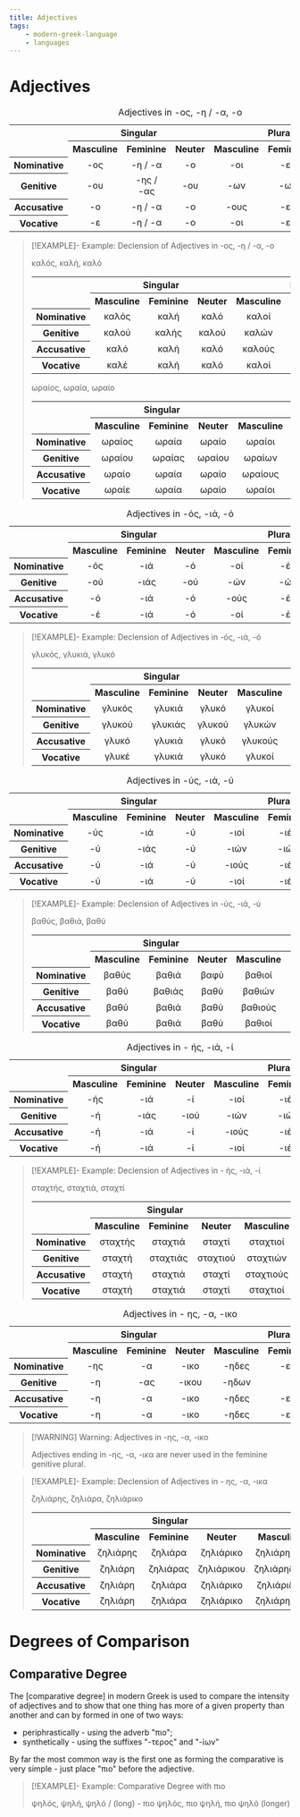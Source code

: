 ```yaml
---
title: Adjectives
tags:
    - modern-greek-language
    - languages
---
```



# Adjectives

<table>
  <caption>Adjectives in -ος, -η / -α, -ο</caption>
  <tr>
    <th rowspan="2"></th>
    <th colspan="3" style="text-align: center">Singular</th>
    <th colspan="3" style="text-align: center">Plural</th>
  </tr>
  <tr>
    <th style="text-align: center">Masculine</th>
    <th style="text-align: center">Feminine</th>
    <th style="text-align: center">Neuter</th>
    <th style="text-align: center">Masculine</th>
    <th style="text-align: center">Feminine</th>
    <th style="text-align: center">Neuter</th>
  </tr>
  <tr>
    <th style="text-align: center">Nominative</th>
    <td style="text-align: center">-ος</td>
    <td style="text-align: center">-η / -α</td>
    <td style="text-align: center">-ο</td>
    <td style="text-align: center">-οι</td>
    <td style="text-align: center">-ες</td>
    <td style="text-align: center">-α</td>
  </tr>
  <tr>
    <th style="text-align: center">Genitive</th>
    <td style="text-align: center">-ου</td>
    <td style="text-align: center">-ης / -ας</td>
    <td style="text-align: center">-ου</td>
    <td style="text-align: center">-ων</td>
    <td style="text-align: center">-ων</td>
    <td style="text-align: center">-ων</td>
  </tr>
  <tr>
    <th style="text-align: center">Accusative</th>
    <td style="text-align: center">-ο</td>
    <td style="text-align: center">-η / -α</td>
    <td style="text-align: center">-ο</td>
    <td style="text-align: center">-ους</td>
    <td style="text-align: center">-ες</td>
    <td style="text-align: center">-α</td>
  </tr>
  <tr>
    <th style="text-align: center">Vocative</th>
    <td style="text-align: center">-ε</td>
    <td style="text-align: center">-η / -α</td>
    <td style="text-align: center">-ο</td>
    <td style="text-align: center">-οι</td>
    <td style="text-align: center">-ες</td>
    <td style="text-align: center">-α</td>
  </tr>
</table>

>[!EXAMPLE]- Example: Declension of Adjectives in -ος, -η / -α, -ο
>
>καλός, καλή, καλό
>
><table>
><tr>
><th rowspan="2"></th>
><th colspan="3" style="text-align: center">Singular</th>
><th colspan="3" style="text-align: center">Plural</th>
></tr>
><tr>
><th style="text-align: center">Masculine</th>
><th style="text-align: center">Feminine</th>
><th style="text-align: center">Neuter</th>
><th style="text-align: center">Masculine</th>
><th style="text-align: center">Feminine</th>
><th style="text-align: center">Neuter</th>
></tr>
><tr>
><th style="text-align: center">Nominative</th>
><td style="text-align: center">καλός</td>
><td style="text-align: center">καλή</td>
><td style="text-align: center">καλό</td>
><td style="text-align: center">καλοί</td>
><td style="text-align: center">καλές</td>
><td style="text-align: center">καλά</td>
></tr>
><tr>
><th style="text-align: center">Genitive</th>
><td style="text-align: center">καλού</td>
><td style="text-align: center">καλής</td>
><td style="text-align: center">καλού</td>
><td style="text-align: center">καλών</td>
><td style="text-align: center">καλών</td>
><td style="text-align: center">καλών</td>
></tr>
><tr>
><th style="text-align: center">Accusative</th>
><td style="text-align: center">καλό</td>
><td style="text-align: center">καλή</td>
><td style="text-align: center">καλό</td>
><td style="text-align: center">καλούς</td>
><td style="text-align: center">καλές</td>
><td style="text-align: center">καλά</td>
></tr>
><tr>
><th style="text-align: center">Vocative</th>
><td style="text-align: center">καλέ</td>
><td style="text-align: center">καλή</td>
><td style="text-align: center">καλό</td>
><td style="text-align: center">καλοί</td>
><td style="text-align: center">καλές</td>
><td style="text-align: center">καλά</td>
> </tr>
></table>
>
>ωραίος, ωραία, ωραίο
>
><table>
><tr>
><th rowspan="2"></th>
><th colspan="3" style="text-align: center">Singular</th>
><th colspan="3" style="text-align: center">Plural</th>
></tr>
><tr>
><th style="text-align: center">Masculine</th>
><th style="text-align: center">Feminine</th>
><th style="text-align: center">Neuter</th>
><th style="text-align: center">Masculine</th>
><th style="text-align: center">Feminine</th>
><th style="text-align: center">Neuter</th>
></tr>
><tr>
><th style="text-align: center">Nominative</th>
><td style="text-align: center">ωραίος</td>
><td style="text-align: center">ωραία</td>
><td style="text-align: center">ωραίο</td>
><td style="text-align: center">ωραίοι</td>
><td style="text-align: center">ωραίες</td>
><td style="text-align: center">ωραία</td>
></tr>
><tr>
><th style="text-align: center">Genitive</th>
><td style="text-align: center">ωραίου</td>
><td style="text-align: center">ωραίας</td>
><td style="text-align: center">ωραίου</td>
><td style="text-align: center">ωραίων</td>
><td style="text-align: center">ωραίων</td>
><td style="text-align: center">ωραίων</td>
></tr>
><tr>
><th style="text-align: center">Accusative</th>
><td style="text-align: center">ωραίο</td>
><td style="text-align: center">ωραία</td>
><td style="text-align: center">ωραίο</td>
><td style="text-align: center">ωραίους</td>
><td style="text-align: center">οραίες</td>
><td style="text-align: center">ωραία</td>
></tr>
><tr>
><th style="text-align: center">Vocative</th>
><td style="text-align: center">ωραίε</td>
><td style="text-align: center">ωραία</td>
><td style="text-align: center">ωραίο</td>
><td style="text-align: center">ωραίοι</td>
><td style="text-align: center">ωραίες</td>
><td style="text-align: center">ωραία</td>
> </tr>
></table>
>
>

<table>
  <caption>Adjectives in -ός, -ιά, -ό</caption>
  <tr>
    <th rowspan="2"></th>
    <th colspan="3" style="text-align: center">Singular</th>
    <th colspan="3" style="text-align: center">Plural</th>
  </tr>
  <tr>
    <th style="text-align: center">Masculine</th>
    <th style="text-align: center">Feminine</th>
    <th style="text-align: center">Neuter</th>
    <th style="text-align: center">Masculine</th>
    <th style="text-align: center">Feminine</th>
    <th style="text-align: center">Neuter</th>
  </tr>
  <tr>
    <th style="text-align: center">Nominative</th>
    <td style="text-align: center">-ός</td>
    <td style="text-align: center">-ιά</td>
    <td style="text-align: center">-ό</td>
    <td style="text-align: center">-οί</td>
    <td style="text-align: center">-ές</td>
    <td style="text-align: center">-ά</td>
  </tr>
  <tr>
    <th style="text-align: center">Genitive</th>
    <td style="text-align: center">-ού</td>
    <td style="text-align: center">-ιάς</td>
    <td style="text-align: center">-ού</td>
    <td style="text-align: center">-ών</td>
    <td style="text-align: center">-ών</td>
    <td style="text-align: center">-ών</td>
  </tr>
  <tr>
    <th style="text-align: center">Accusative</th>
    <td style="text-align: center">-ό</td>
    <td style="text-align: center">-ιά</td>
    <td style="text-align: center">-ό</td>
    <td style="text-align: center">-ούς</td>
    <td style="text-align: center">-ές</td>
    <td style="text-align: center">-ά</td>
  </tr>
  <tr>
    <th style="text-align: center">Vocative</th>
    <td style="text-align: center">-έ</td>
    <td style="text-align: center">-ιά</td>
    <td style="text-align: center">-ό</td>
    <td style="text-align: center">-οί</td>
    <td style="text-align: center">-ές</td>
    <td style="text-align: center">-ά</td>
  </tr>
</table>

>[!EXAMPLE]- Example: Declension of Adjectives in -ός, -ιά, -ό
>
>γλυκός, γλυκιά, γλυκό
>
><table>
><tr>
><th rowspan="2"></th>
><th colspan="3" style="text-align: center">Singular</th>
><th colspan="3" style="text-align: center">Plural</th>
></tr>
><tr>
><th style="text-align: center">Masculine</th>
><th style="text-align: center">Feminine</th>
><th style="text-align: center">Neuter</th>
><th style="text-align: center">Masculine</th>
><th style="text-align: center">Feminine</th>
><th style="text-align: center">Neuter</th>
></tr>
><tr>
><th style="text-align: center">Nominative</th>
><td style="text-align: center">γλυκός</td>
><td style="text-align: center">γλυκιά</td>
><td style="text-align: center">γλυκό</td>
><td style="text-align: center">γλυκοί</td>
><td style="text-align: center">γλυκές</td>
><td style="text-align: center">γλυκά</td>
></tr>
><tr>
><th style="text-align: center">Genitive</th>
><td style="text-align: center">γλυκού</td>
><td style="text-align: center">γλυκιάς</td>
><td style="text-align: center">γλυκού</td>
><td style="text-align: center">γλυκών</td>
><td style="text-align: center">γλυκών</td>
><td style="text-align: center">γλυκών</td>
></tr>
><tr>
><th style="text-align: center">Accusative</th>
><td style="text-align: center">γλυκό</td>
><td style="text-align: center">γλυκιά</td>
><td style="text-align: center">γλυκό</td>
><td style="text-align: center">γλυκούς</td>
><td style="text-align: center">γλυκές</td>
><td style="text-align: center">γλυκά</td>
></tr>
><tr>
><th style="text-align: center">Vocative</th>
><td style="text-align: center">γλυκέ</td>
><td style="text-align: center">γλυκιά</td>
><td style="text-align: center">γλυκό</td>
><td style="text-align: center">γλυκοί</td>
><td style="text-align: center">γλυκές</td>
><td style="text-align: center">γλυκά</td>
> </tr>
></table>
>

<table>
  <caption>Adjectives in -ύς, -ιά, -ύ</caption>
  <tr>
    <th rowspan="2"></th>
    <th colspan="3" style="text-align: center">Singular</th>
    <th colspan="3" style="text-align: center">Plural</th>
  </tr>
  <tr>
    <th style="text-align: center">Masculine</th>
    <th style="text-align: center">Feminine</th>
    <th style="text-align: center">Neuter</th>
    <th style="text-align: center">Masculine</th>
    <th style="text-align: center">Feminine</th>
    <th style="text-align: center">Neuter</th>
  </tr>
  <tr>
    <th style="text-align: center">Nominative</th>
    <td style="text-align: center">-ύς</td>
    <td style="text-align: center">-ιά</td>
    <td style="text-align: center">-ύ</td>
    <td style="text-align: center">-ιοί</td>
    <td style="text-align: center">-ιές</td>
    <td style="text-align: center">-ιά</td>
  </tr>
  <tr>
    <th style="text-align: center">Genitive</th>
    <td style="text-align: center">-ύ</td>
    <td style="text-align: center">-ιάς</td>
    <td style="text-align: center">-ύ</td>
    <td style="text-align: center">-ιών</td>
    <td style="text-align: center">-ιών</td>
    <td style="text-align: center">-ιών</td>
  </tr>
  <tr>
    <th style="text-align: center">Accusative</th>
    <td style="text-align: center">-ύ</td>
    <td style="text-align: center">-ιά</td>
    <td style="text-align: center">-ύ</td>
    <td style="text-align: center">-ιούς</td>
    <td style="text-align: center">-ιές</td>
    <td style="text-align: center">-ιά</td>
  </tr>
  <tr>
    <th style="text-align: center">Vocative</th>
    <td style="text-align: center">-ύ</td>
    <td style="text-align: center">-ιά</td>
    <td style="text-align: center">-ύ</td>
    <td style="text-align: center">-ιοί</td>
    <td style="text-align: center">-ιές</td>
    <td style="text-align: center">-ιά</td>
  </tr>
</table>

>[!EXAMPLE]- Example: Declension of Adjectives in -ύς, -ιά, -ύ
>
>βαθύς, βαθιά, βαθύ
>
><table>
><tr>
><th rowspan="2"></th>
><th colspan="3" style="text-align: center">Singular</th>
><th colspan="3" style="text-align: center">Plural</th>
></tr>
><tr>
><th style="text-align: center">Masculine</th>
><th style="text-align: center">Feminine</th>
><th style="text-align: center">Neuter</th>
><th style="text-align: center">Masculine</th>
><th style="text-align: center">Feminine</th>
><th style="text-align: center">Neuter</th>
></tr>
><tr>
><th style="text-align: center">Nominative</th>
><td style="text-align: center">βαθύς</td>
><td style="text-align: center">βαθιά</td>
><td style="text-align: center">βαφύ</td>
><td style="text-align: center">βαθιοί</td>
><td style="text-align: center">βαθιές</td>
><td style="text-align: center">βαθιά</td>
></tr>
><tr>
><th style="text-align: center">Genitive</th>
><td style="text-align: center">βαθύ</td>
><td style="text-align: center">βαθιάς</td>
><td style="text-align: center">βαθύ</td>
><td style="text-align: center">βαθιών</td>
><td style="text-align: center">βαθιών</td>
><td style="text-align: center">βαθιών</td>
></tr>
><tr>
><th style="text-align: center">Accusative</th>
><td style="text-align: center">βαθύ</td>
><td style="text-align: center">βαθιά</td>
><td style="text-align: center">βαθύ</td>
><td style="text-align: center">βαθιούς</td>
><td style="text-align: center">βαθιές</td>
><td style="text-align: center">βαθιά</td>
></tr>
><tr>
><th style="text-align: center">Vocative</th>
><td style="text-align: center">βαθύ</td>
><td style="text-align: center">βαθιά</td>
><td style="text-align: center">βαθύ</td>
><td style="text-align: center">βαθιοί</td>
><td style="text-align: center">βαθιές</td>
><td style="text-align: center">βαθιά</td>
> </tr>
></table>
>

<table>
  <caption>Adjectives in - ής, -ιά, -ί</caption>
  <tr>
    <th rowspan="2"></th>
    <th colspan="3" style="text-align: center">Singular</th>
    <th colspan="3" style="text-align: center">Plural</th>
  </tr>
  <tr>
    <th style="text-align: center">Masculine</th>
    <th style="text-align: center">Feminine</th>
    <th style="text-align: center">Neuter</th>
    <th style="text-align: center">Masculine</th>
    <th style="text-align: center">Feminine</th>
    <th style="text-align: center">Neuter</th>
  </tr>
  <tr>
    <th style="text-align: center">Nominative</th>
    <td style="text-align: center">-ής</td>
    <td style="text-align: center">-ιά</td>
    <td style="text-align: center">-ί</td>
    <td style="text-align: center">-ιοί</td>
    <td style="text-align: center">-ιές</td>
    <td style="text-align: center">-ιά</td>
  </tr>
  <tr>
    <th style="text-align: center">Genitive</th>
    <td style="text-align: center">-ή</td>
    <td style="text-align: center">-ιάς</td>
    <td style="text-align: center">-ιού</td>
    <td style="text-align: center">-ιών</td>
    <td style="text-align: center">-ιών</td>
    <td style="text-align: center">-ιών</td>
  </tr>
  <tr>
    <th style="text-align: center">Accusative</th>
    <td style="text-align: center">-ή</td>
    <td style="text-align: center">-ιά</td>
    <td style="text-align: center">-ί</td>
    <td style="text-align: center">-ιούς</td>
    <td style="text-align: center">-ιές</td>
    <td style="text-align: center">-ιά</td>
  </tr>
  <tr>
    <th style="text-align: center">Vocative</th>
    <td style="text-align: center">-ή</td>
    <td style="text-align: center">-ιά</td>
    <td style="text-align: center">-ί</td>
    <td style="text-align: center">-ιοί</td>
    <td style="text-align: center">-ιές</td>
    <td style="text-align: center">-ιά</td>
  </tr>
</table>

>[!EXAMPLE]- Example: Declension of Adjectives in - ής, -ιά, -ί
>
>σταχτής, σταχτιά, σταχτί
>
><table>
><tr>
><th rowspan="2"></th>
><th colspan="3" style="text-align: center">Singular</th>
><th colspan="3" style="text-align: center">Plural</th>
></tr>
><tr>
><th style="text-align: center">Masculine</th>
><th style="text-align: center">Feminine</th>
><th style="text-align: center">Neuter</th>
><th style="text-align: center">Masculine</th>
><th style="text-align: center">Feminine</th>
><th style="text-align: center">Neuter</th>
></tr>
><tr>
><th style="text-align: center">Nominative</th>
><td style="text-align: center">σταχτής</td>
><td style="text-align: center">σταχτιά</td>
><td style="text-align: center">σταχτί</td>
><td style="text-align: center">σταχτιοί</td>
><td style="text-align: center">σταχτιές</td>
><td style="text-align: center">σταχτιά</td>
></tr>
><tr>
><th style="text-align: center">Genitive</th>
><td style="text-align: center">σταχτή</td>
><td style="text-align: center">σταχτιάς</td>
><td style="text-align: center">σταχτιού</td>
><td style="text-align: center">σταχτιών</td>
><td style="text-align: center">σταχτιών</td>
><td style="text-align: center">σταχτιών</td>
></tr>
><tr>
><th style="text-align: center">Accusative</th>
><td style="text-align: center">σταχτή</td>
><td style="text-align: center">σταχτιά</td>
><td style="text-align: center">σταχτί</td>
><td style="text-align: center">σταχτιούς</td>
><td style="text-align: center">σταχτιές</td>
><td style="text-align: center">σταχτιά</td>
></tr>
><tr>
><th style="text-align: center">Vocative</th>
><td style="text-align: center">σταχτή</td>
><td style="text-align: center">σταχτιά</td>
><td style="text-align: center">σταχτί</td>
><td style="text-align: center">σταχτιοί</td>
><td style="text-align: center">σταχτιές</td>
><td style="text-align: center">σταχτιά</td>
> </tr>
></table>
>

<table>
  <caption>Adjectives in - ης, -α, -ικο</caption>
  <tr>
    <th rowspan="2"></th>
    <th colspan="3" style="text-align: center">Singular</th>
    <th colspan="3" style="text-align: center">Plural</th>
  </tr>
  <tr>
    <th style="text-align: center">Masculine</th>
    <th style="text-align: center">Feminine</th>
    <th style="text-align: center">Neuter</th>
    <th style="text-align: center">Masculine</th>
    <th style="text-align: center">Feminine</th>
    <th style="text-align: center">Neuter</th>
  </tr>
  <tr>
    <th style="text-align: center">Nominative</th>
    <td style="text-align: center">-ης</td>
    <td style="text-align: center">-α</td>
    <td style="text-align: center">-ικο</td>
    <td style="text-align: center">-ηδες</td>
    <td style="text-align: center">-ες</td>
    <td style="text-align: center">-ικα</td>
  </tr>
  <tr>
    <th style="text-align: center">Genitive</th>
    <td style="text-align: center">-η</td>
    <td style="text-align: center">-ας</td>
    <td style="text-align: center">-ικου</td>
    <td style="text-align: center">-ηδων</td>
    <td style="text-align: center"></td>
    <td style="text-align: center">-ικων</td>
  </tr>
  <tr>
    <th style="text-align: center">Accusative</th>
    <td style="text-align: center">-η</td>
    <td style="text-align: center">-α</td>
    <td style="text-align: center">-ικο</td>
    <td style="text-align: center">-ηδες</td>
    <td style="text-align: center">-ες</td>
    <td style="text-align: center">-ικα</td>
  </tr>
  <tr>
    <th style="text-align: center">Vocative</th>
    <td style="text-align: center">-η</td>
    <td style="text-align: center">-α</td>
    <td style="text-align: center">-ικο</td>
    <td style="text-align: center">-ηδες</td>
    <td style="text-align: center">-ες</td>
    <td style="text-align: center">-ικα</td>
  </tr>
</table>

>[!WARNING] Warning: Adjectives in -ης, -α, -ικο
>
>Adjectives ending in -ης, -α, -ικα are never used in the feminine genitive plural.
>

>[!EXAMPLE]- Example: Declension of Adjectives in - ης, -α, -ικα
>
>ζηλιάρης, ζηλιάρα, ζηλιάρικο
>
><table>
><tr>
><th rowspan="2"></th>
><th colspan="3" style="text-align: center">Singular</th>
><th colspan="3" style="text-align: center">Plural</th>
></tr>
><tr>
><th style="text-align: center">Masculine</th>
><th style="text-align: center">Feminine</th>
><th style="text-align: center">Neuter</th>
><th style="text-align: center">Masculine</th>
><th style="text-align: center">Feminine</th>
><th style="text-align: center">Neuter</th>
></tr>
><tr>
><th style="text-align: center">Nominative</th>
><td style="text-align: center">ζηλιάρης</td>
><td style="text-align: center">ζηλιάρα</td>
><td style="text-align: center">ζηλιάρικο</td>
><td style="text-align: center">ζηλιάρηδες</td>
><td style="text-align: center">ζηλιάρες</td>
><td style="text-align: center">ζηλιάρικα</td>
></tr>
><tr>
><th style="text-align: center">Genitive</th>
><td style="text-align: center">ζηλιάρη</td>
><td style="text-align: center">ζηλιάρας</td>
><td style="text-align: center">ζηλιάρικου</td>
><td style="text-align: center">ζηλιάρηδων</td>
><td style="text-align: center"></td>
><td style="text-align: center">ζηλιάρηδων</td>
></tr>
><tr>
><th style="text-align: center">Accusative</th>
><td style="text-align: center">ζηλιάρη</td>
><td style="text-align: center">ζηλιάρα</td>
><td style="text-align: center">ζηλιάρικο</td>
><td style="text-align: center">ζηλιάριδες</td>
><td style="text-align: center">ζηλιάρες</td>
><td style="text-align: center">ζηλιάρικα</td>
></tr>
><tr>
><th style="text-align: center">Vocative</th>
><td style="text-align: center">ζηλιάρη</td>
><td style="text-align: center">ζηλιάρα</td>
><td style="text-align: center">ζηλιάρικο</td>
><td style="text-align: center">ζηλιάρηδες</td>
><td style="text-align: center">ζηλιάρες</td>
><td style="text-align: center">ζηλιάρικα</td>
> </tr>
></table>
>

# Degrees of Comparison

## Comparative Degree

The [comparative degree] in modern Greek is used to compare the intensity of adjectives and to show that one thing has more of a given property than another and can by formed in one of two ways:
- periphrastically - using the adverb "πιο";
- synthetically - using the suffixes "-τερος" and "-ίων"

By far the most common way is the first one as forming the comparative is very simple - just place "πιο" before the adjective.

>[!EXAMPLE]- Example: Comparative Degree with πιο
>
>ψηλός, ψηλή, ψηλό / (long) - πιο ψηλός, πιο ψηλή, πιο ψηλό (longer)
>